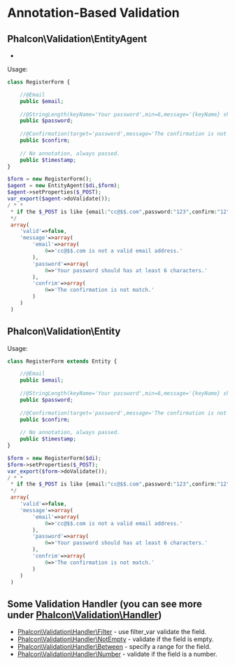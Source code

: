 # Annotation-Based Validation
## Phalcon\Validation\EntityAgent
-
Usage:

```php
class RegisterForm {

	//@Email
	public $email;
	
	//@StringLength(keyName='Your password',min=6,message='{keyName} should has at least {min} characters.')
	public $password;
	
	//@Confirmation(target='password',message='The confirmation is not match.')
	public $confirm;
	
	// No annotation, always passed.
	public $timestamp;
}

$form = new RegisterForm();
$agent = new EntityAgent($di,$form);
$agent->setProperties($_POST);
var_export($agent->doValidate());
/ * *
 * if the $_POST is like {email:"cc@$$.com",password:"123",confirm:"12"}, then the output will like:
 */
 array(
 	'valid'=>false,
 	'message'=>array(
 		'email'=>array(
 			0=>'cc@$$.com is not a valid email address.'
 		),
 		'password'=>array(
 			0=>'Your password should has at least 6 characters.'
 		),
 		'confrim'=>array(
 			0=>'The confirmation is not match.'
 		)
 	)
 )
```

## Phalcon\Validation\Entity
Usage:

```php
class RegisterForm extends Entity {

	//@Email
	public $email;
	
	//@StringLength(keyName='Your password',min=6,message='{keyName} should has at least {min} characters.')
	public $password;
	
	//@Confirmation(target='password',message='The confirmation is not match.')
	public $confirm;
	
	// No annotation, always passed.
	public $timestamp;
}

$form = new RegisterForm($di);
$form->setProperties($_POST);
var_export($form->doValidate());
/ * *
 * if the $_POST is like {email:"cc@$$.com",password:"123",confirm:"12"}, then the output will like:
 */
 array(
 	'valid'=>false,
 	'message'=>array(
 		'email'=>array(
 			0=>'cc@$$.com is not a valid email address.'
 		),
 		'password'=>array(
 			0=>'Your password should has at least 6 characters.'
 		),
 		'confrim'=>array(
 			0=>'The confirmation is not match.'
 		)
 	)
 )
```

## Some Validation Handler (you can see more under [Phalcon\Validation\Handler](hu2008yinxiang/incubator/Library/Phalcon/Validation/Handler))
* [Phalcon\Validation\Handler\Filter](hu2008yinxiang/incubator/Library/Phalcon/Validation/Handler/Filter.php) - use <method>filter_var</method> validate the field.
* [Phalcon\Validation\Handler\NotEmpty](hu2008yinxiang/incubator/Library/Phalcon/Validation/Handler/NotEmpty.php) - validate if the field is empty.
* [Phalcon\Validation\Handler\Between](hu2008yinxiang/incubator/Library/Phalcon/Validation/Handler/Between.php) - specify a range for the field.
* [Phalcon\Validation\Handler\Number](hu2008yinxiang/incubator/Library/Phalcon/Validation/Handler/Number.php) - validate if the field is a number.

